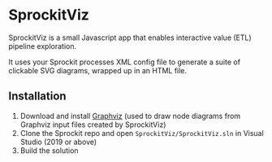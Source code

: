 # SprockitViz

SprockitViz is a small Javascript app that enables interactive value (ETL) pipeline exploration.

It uses your Sprockit processes XML config file to generate a suite of clickable SVG diagrams, wrapped up in an HTML file.

## Installation

1. Download and install [Graphviz](https://graphviz.org/) (used to draw node diagrams from Graphviz input files created by SprockitViz)
1. Clone the Sprockit repo and open `SprockitViz/SprockitViz.sln` in Visual Studio (2019 or above)
1. Build the solution